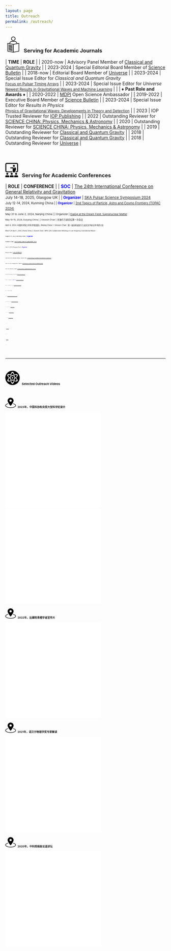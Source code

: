 ```yaml
---
layout: page
title: Outreach
permalink: /outreach/
---
```


<style>
table {
  font-family: arial, sans-serif;
  border-collapse: collapse;
  width: 100%;
}

td, th {
  border: 1px solid #dddddd;
  text-align: left;
  padding: 8px;
}

tr:nth-child(odd) {
  background-color: #dddddd;
}
</style>


### <img src="../whatsmore/journal.jpeg" style="height:50px;"> &nbsp;<b>Serving for Academic Journals</b> 

| **TIME** | **ROLE** |
| 2020-now |  Advisory Panel Member of [Classical and Quantum Gravity](https://iopscience.iop.org/journal/0264-9381/page/Advisory%20Panel) |
| 2023-2024 | Special Editorial Board Member  of [Science Bulletin](https://www.journals.elsevier.com/science-bulletin) |
| 2018-now | Editorial Board Member of [Universe](https://www.mdpi.com/journal/universe/editors#editorialboard) |
| 2023-2024 | Special Issue Editor for *Classical and Quantum Gravity*<br><small>[Focus on Pulsar Timing Arrays](https://iopscience.iop.org/collections/cqg-230802-310)</small> |
| 2023-2024 | Special Issue Editor for *Universe*<br><small>[Newest Results in Gravitational Waves and Machine Learning](https://www.mdpi.com/journal/universe/special_issues/48U1E55JLC)</small> |
| | &#9830; **Past Role and Awards** &#9830; |
| 2020-2022 | [MDPI](https://www.mdpi.com/) Open Science Ambassador |
| 2019-2022 | Executive Board Member of [Science Bulletin](https://www.journals.elsevier.com/science-bulletin) |
| 2023-2024 | Special Issue Editor for *Results in Physics*<br><small>[Physics of Gravitational Waves: Developments in Theory and Detection](https://www.sciencedirect.com/journal/results-in-physics/special-issue/107TZ5KRN12)</small> |
| 2023 | IOP Trusted Reviewer for [IOP Publishing](https://accreditations.ioppublishing.org/ae33d146-240a-4f3a-94d3-0c5c72e3b873#gs.5181xs) |
| 2022 | Outstanding Reviewer for [SCIENCE CHINA: Physics, Mechanics & Astronomy](https://mp.weixin.qq.com/s/l0tT488ZYP1WjEwD5GlK9w) |
| 2020 | Outstanding Reviewer for [SCIENCE CHINA: Physics, Mechanics & Astronomy](https://mp.weixin.qq.com/s/u_07f_JjryUV_19NtKQECA) |
| 2019 | Outstanding Reviewer for [Classical and Quantum Gravity](https://publishingsupport.iopscience.iop.org/questions/classical-quantum-gravity-2019-reviewer-awards/) |
| 2018 | Outstanding Reviewer for [Classical and Quantum Gravity](https://publishingsupport.iopscience.iop.org/questions/classical-and-quantum-gravity-2018-reviewer-awards/) | 
| 2018 | Outstanding Reviewer for [Universe](https://www.mdpi.com/journal/universe/awards/591/download) |

<br>
<p></p>

### <img src="../whatsmore/conference.jpeg" style="height:45px;"> &nbsp; <b>Serving for Academic Conferences</b>

| **ROLE** | **CONFERENCE** |
| <font color="blue"><b>SOC</b></font> | [The 24th International Conference on General Relativity and Gravitation](https://iop.eventsair.com/gr24-amaldi16)<br><small>July 14-18, 2025, Glasgow UK |
| <font color="blue"><b>Organizer</b></font> | [SKA Pulsar Science Symposium 2024](https://psr.pku.edu.cn/conference/ska/ska2024/ska2024.html)<br><small>July 12-14, 2024, Kunming China |
| <font color="blue"><b>Organizer</b></font> | [2nd Topics of Particle, Astro and Cosmo Frontiers (TOPAC 2024)](https://indico-tdli.sjtu.edu.cn/event/2116/)<br><small>May 31 to June 2, 2024, Nanjing China |
| Organizer | [Dialog at the Dream Field: Supranuclear Matter](https://psr.pku.edu.cn/conference/fps/ddf/index.html)<br><small>May 10-15, 2024, Guiyang China  |
| Session Chair | 京海引力波论坛第一次会议<br><small>April 4, 2024, 中国科学院力学所(怀柔园区), Beijing China |
| Session Chair | 第一届音频波段引力波天文学前沿学术研讨会<br><small>March 29-April 1, 2024, Zhuhai China |
| Session Chair | MPG-CAS Collaboration Meeting on Low-frequency Gravitational Waves<br><small>August 2-5, 2023, Kunming China |
| <font color="blue"><b>Organizer</b></font><br>Session Chair | [SKA Pulsar Science Symposium 2023](https://psr.pku.edu.cn/ska/ska2023/ska2023.html)<br><small>July 2-4, 2023, Nanyang China |
| <font color="blue"><b>Organizer</b></font><br>Session Chair | [以天之语 解物之道](https://psr.pku.edu.cn/tianyujiewu/index.html)<br><small>June 26-27, 2023, 香山饭店, Beijing |
| Session Chair | [Annual Meeting of Gravitation and Relativistic Astrophysics](http://cqutp.org/conferences/gr23/)<br><small>April 21-25, 2023, Chongqing China |
| Organizer | [Mini Workshop on Compact Objects and Gravitational Waves](https://kiaa.pku.edu.cn/info/1026/8907.htm)<br><small>April 19, 2023, Beijing China |
| Organizer | [The Postdoc Workshop on Gravitational Waves at KIAA: Fall 2022](https://kiaa.pku.edu.cn/info/1026/8621.htm)<br><small>October 29, 2022, Beijing China |
| Session Chair | [FAST/Future Pulsar Symposium 11](https://psr.pku.edu.cn/fps/FPS11/FPS11.html)<br><small>August 3-5, 2022, Xiangtan China |
| <font color="blue"><b>Organizer <small>(Chair)</small></b></font> | [SKA Pulsar Science Symposium 2022](https://psr.pku.edu.cn/ska/ska2022/ska2022.html)<br><small>August 1-3, 2022, Xiangtan China |
| Session Chair | [Ninth Meeting on CPT and Lorentz Symmetry](https://lorentz.sitehost.iu.edu/cpt22/)<br><small>May 17-26, 2022, Bloomington USA |
| <font color="blue"><b>Organizer</b></font><br>Session Chair | [Workshop on Gravitational Wave Astrophysics for Early Career Scientists](https://www.lorentzcenter.nl/workshop-on-gravitational-wave-astrophysics-for-early-career-scientists.html)<br><small>May 3-7, 2021, Leiden Netherlands |
| Session Chair | [Annual Meeting of Gravitation and Relativistic Astrophysics](http://gra2020.csp.escience.cn/)<br><small>April 23-28, 2021, Shenyang China |
| Session Chair | [The 1st Electronic Conference on Universe](https://sciforum.net/conference/ECU2021)<br><small>February 22-28, 2021, Online|
| Session Chair | [Event Horizon Telescope 2020 Virtual Collaboration Meeting](https://eventhorizontelescope.teamwork.com/#/notebooks/202519)<br><small>December 4-14, 2020, Online|
| Session Chair | [AAPPS-DACG Workshop on Astrophysics, Cosmology and Gravitation](http://www.apctp.org/plan.php/AAPPS-dacg-Workshop)<br><small>November 9-13, 2020, Pohang Korea|
| SOC<br>Session Chair | [The Future of Gravitational Wave Astrophysics](http://kiaa.pku.edu.cn/astroforum19/)<br><small>November 28-29, 2019, Beijing China |
| SOC<br>Session Chair | [Gravitational Wave Astrophysics Conference 2019](http://3rd-gw-astro.csp.escience.cn/dct/page/65559)<br><small>August 13-17, 2019, Kunming China |

<br>

---

<br>

### <img src="popular2.png" style="height:45px;"> &nbsp;  **Selected Outreach Videos** 

<p></p>
<br>

#### <img src="outreach.png" style="height:32px;"> &nbsp; 2023年，中国科协和央视大型科学纪录片

<iframe src="//player.bilibili.com/player.html?aid=493836027&bvid=BV1LN411M7kC&cid=1343521110&p=1&autoplay=0&high_quality=1&danmaku=0" allowfullscreen="allowfullscreen" width="60%" height="300" scrolling="no" border="0" frameborder="no" framespacing="0" allowfullscreen="true" sandbox="allow-top-navigation allow-same-origin allow-forms allow-scripts"> </iframe>

<iframe src="//player.bilibili.com/player.html?aid=236490142&bvid=BV1Ge411Z7GV&cid=1344991541&p=1&autoplay=0&high_quality=1&danmaku=0" allowfullscreen="allowfullscreen" width="60%" height="300" scrolling="no" border="0" frameborder="no" framespacing="0" allowfullscreen="true" sandbox="allow-top-navigation allow-same-origin allow-forms allow-scripts"> </iframe>

<br>

#### <img src="outreach.png" style="height:32px;"> &nbsp; 2022年，达摩院青橙学者宣传片

<iframe src="//player.bilibili.com/player.html?aid=347237775&bvid=BV1Rd4y1c71F&cid=878516437&page=1&autoplay=0&high_quality=1&danmaku=0" allowfullscreen="allowfullscreen" width="60%" height="300" scrolling="no" border="0" frameborder="no" framespacing="0" allowfullscreen="true" sandbox="allow-top-navigation allow-same-origin allow-forms allow-scripts"> </iframe>

<br>

#### <img src="outreach.png" style="height:32px;"> &nbsp; 2021年，诺贝尔物理学奖专家解读

<iframe src="//player.bilibili.com/player.html?aid=718465423&bvid=BV1HQ4y1X7SM&cid=420240787&page=1&autoplay=0&high_quality=1&danmaku=0" allowfullscreen="allowfullscreen" width="60%" height="300" scrolling="no" border="0" frameborder="no" framespacing="0" allowfullscreen="true" sandbox="allow-top-navigation allow-same-origin allow-forms allow-scripts"> </iframe>

<br>

#### <img src="outreach.png" style="height:32px;"> &nbsp; 2020年，中科院格致论道讲坛

<iframe src="//player.bilibili.com/player.html?aid=246058521&bvid=BV1yv411x7UM&cid=279329483&page=1&autoplay=0&high_quality=1&danmaku=0" allowfullscreen="allowfullscreen" width="60%" height="300" scrolling="no" border="0" frameborder="no" framespacing="0" allowfullscreen="true" sandbox="allow-top-navigation allow-same-origin allow-forms allow-scripts"> </iframe>

<br>